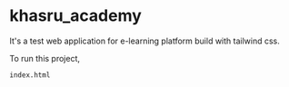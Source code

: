 # khasru_academy
It's a test web application for e-learning platform build with tailwind css.

To run this project,

```
index.html

```

